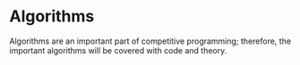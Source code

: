 # Algorithms

Algorithms are an important part of competitive programming; therefore, the important algorithms will be covered with code and theory.
